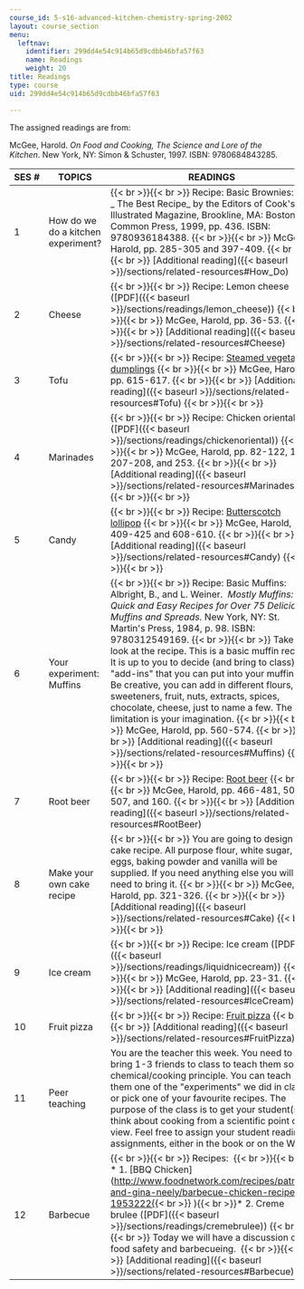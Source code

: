 ```yaml
---
course_id: 5-s16-advanced-kitchen-chemistry-spring-2002
layout: course_section
menu:
  leftnav:
    identifier: 299dd4e54c914b65d9cdbb46bfa57f63
    name: Readings
    weight: 20
title: Readings
type: course
uid: 299dd4e54c914b65d9cdbb46bfa57f63

---
```


The assigned readings are from:

McGee, Harold. _On Food and Cooking, The Science and Lore of the Kitchen_. New York, NY: Simon & Schuster, 1997. ISBN: 9780684843285.

| SES # | TOPICS | READINGS |
| --- | --- | --- |
| 1 | How do we do a kitchen experiment? |  {{< br >}}{{< br >}} Recipe: Basic Brownies: _ The Best Recipe_ by the Editors of Cook's Illustrated Magazine, Brookline, MA: Boston Common Press, 1999, pp. 436. ISBN: 9780936184388. {{< br >}}{{< br >}} McGee, Harold, pp. 285-305 and 397-409. {{< br >}}{{< br >}} [Additional reading]({{< baseurl >}}/sections/related-resources#How_Do) |
| 2 | Cheese |  {{< br >}}{{< br >}} Recipe: Lemon cheese ([PDF]({{< baseurl >}}/sections/readings/lemon_cheese)) {{< br >}}{{< br >}} McGee, Harold, pp. 36-53. {{< br >}}{{< br >}} [Additional reading]({{< baseurl >}}/sections/related-resources#Cheese) |
| 3 | Tofu |  {{< br >}}{{< br >}} Recipe: [Steamed vegetable dumplings](http://web.archive.org/web/20090210053545/http://find.myrecipes.com/recipes/recipefinder.dyn?action=printerFriendly&recipe_id=226242) {{< br >}}{{< br >}} McGee, Harold, pp. 615-617. {{< br >}}{{< br >}} [Additional reading]({{< baseurl >}}/sections/related-resources#Tofu) {{< br >}}{{< br >}}  |
| 4 | Marinades |  {{< br >}}{{< br >}} Recipe: Chicken oriental ([PDF]({{< baseurl >}}/sections/readings/chickenoriental)) {{< br >}}{{< br >}} McGee, Harold, pp. 82-122, 156, 207-208, and 253. {{< br >}}{{< br >}} [Additional reading]({{< baseurl >}}/sections/related-resources#Marinades) {{< br >}}{{< br >}}  |
| 5 | Candy |  {{< br >}}{{< br >}} Recipe: [Butterscotch lollipop](http://completerecipes.com/Sees-Butterscotch-Lollipop.html) {{< br >}}{{< br >}} McGee, Harold, pp. 409-425 and 608-610. {{< br >}}{{< br >}} [Additional reading]({{< baseurl >}}/sections/related-resources#Candy) {{< br >}}{{< br >}}  |
| 6 | Your experiment: Muffins |  {{< br >}}{{< br >}} Recipe: Basic Muffins: Albright, B., and L. Weiner.  _Mostly Muffins: Quick and Easy Recipes for Over 75 Delicious Muffins and Spreads._ New York, NY: St. Martin's Press, 1984, p. 98. ISBN: 9780312549169. {{< br >}}{{< br >}} Take a look at the recipe. This is a basic muffin recipe. It is up to you to decide (and bring to class) the "add-ins" that you can put into your muffins. Be creative, you can add in different flours, sweeteners, fruit, nuts, extracts, spices, chocolate, cheese, just to name a few. The only limitation is your imagination. {{< br >}}{{< br >}} McGee, Harold, pp. 560-574. {{< br >}}{{< br >}} [Additional reading]({{< baseurl >}}/sections/related-resources#Muffins) {{< br >}}{{< br >}}  |
| 7 | Root beer |  {{< br >}}{{< br >}} Recipe: [Root beer](http://www.mccormick.com/Recipes/Beverages-Cocktails/Homemade-Root-Beer) {{< br >}}{{< br >}} McGee, Harold, pp. 466-481, 505-507, and 160. {{< br >}}{{< br >}} [Additional reading]({{< baseurl >}}/sections/related-resources#RootBeer) |
| 8 | Make your own cake recipe |  {{< br >}}{{< br >}} You are going to design a cake recipe. All purpose flour, white sugar, eggs, baking powder and vanilla will be supplied. If you need anything else you will need to bring it. {{< br >}}{{< br >}} McGee, Harold, pp. 321-326. {{< br >}}{{< br >}} [Additional reading]({{< baseurl >}}/sections/related-resources#Cake) {{< br >}}{{< br >}}  |
| 9 | Ice cream |  {{< br >}}{{< br >}} Recipe: Ice cream ([PDF]({{< baseurl >}}/sections/readings/liquidnicecream)) {{< br >}}{{< br >}} McGee, Harold, pp. 23-31. {{< br >}}{{< br >}} [Additional reading]({{< baseurl >}}/sections/related-resources#IceCream) |
| 10 | Fruit pizza |  {{< br >}}{{< br >}} Recipe: [Fruit pizza](http://www.esva.net/martha/96030503-Fruit_Pizza.html) {{< br >}}{{< br >}} [Additional reading]({{< baseurl >}}/sections/related-resources#FruitPizza) |
| 11 | Peer teaching | You are the teacher this week. You need to bring 1-3 friends to class to teach them some chemical/cooking principle. You can teach them one of the "experiments" we did in class, or pick one of your favourite recipes. The purpose of the class is to get your student(s) to think about cooking from a scientific point of view. Feel free to assign your student reading assignments, either in the book or on the Web. |
| 12 | Barbecue |  {{< br >}}{{< br >}} Recipes:  {{< br >}}{{< br >}} *   1\. [BBQ Chicken](http://www.foodnetwork.com/recipes/patrick-and-gina-neely/barbecue-chicken-recipe-1953222{{< br >}}    ){{< br >}}*   2\. Creme brulee ([PDF]({{< baseurl >}}/sections/readings/cremebrulee)) {{< br >}}{{< br >}} Today we will have a discussion of food safety and barbecueing.  {{< br >}}{{< br >}} [Additional reading]({{< baseurl >}}/sections/related-resources#Barbecue)
